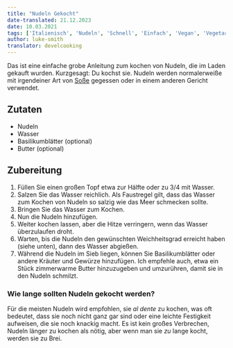 ```yaml
---
title: "Nudeln Gekocht"
date-translated: 21.12.2023
date: 10.03.2021
tags: ['Italienisch', 'Nudeln', 'Schnell', 'Einfach', 'Vegan', 'Vegetarisch']
author: luke-smith
translator: develcooking
---
```


Das ist eine einfache grobe Anleitung zum kochen von Nudeln, die im Laden gekauft wurden.
Kurzgesagt: Du kochst sie.
Nudeln werden normalerweiße mit irgendeiner Art von [Soße](/Nudel-Soße) gegessen oder in einem anderen Gericht verwendet.

## Zutaten

- Nudeln
- Wasser
- Basilikumblätter (optional)
- Butter (optional)

## Zubereitung

1. Füllen Sie einen großen Topf etwa zur Hälfte oder zu 3/4 mit Wasser.
2. Salzen Sie das Wasser reichlich. Als Faustregel gilt, dass das Wasser zum Kochen von Nudeln so salzig wie das Meer schmecken sollte.
3. Bringen Sie das Wasser zum Kochen.
4. Nun die Nudeln hinzufügen.
5. Weiter kochen lassen, aber die Hitze verringern, wenn das Wasser überzulaufen droht.
6. Warten, bis die Nudeln den gewünschten Weichheitsgrad erreicht haben (siehe unten), dann des Wasser abgießen.
7. Während die Nudeln im Sieb liegen, können Sie Basilikumblätter oder andere Kräuter und Gewürze hinzufügen. Ich empfehle auch, etwa ein Stück zimmerwarme Butter hinzuzugeben und umzurühren, damit sie in den Nudeln schmilzt.

### Wie lange sollten Nudeln gekocht werden?

Für die meisten Nudeln wird empfohlen, sie *al dente* zu kochen, was oft bedeutet, dass sie noch nicht ganz gar sind oder eine leichte Festigkeit aufweisen, die sie noch knackig macht.
Es ist kein großes Verbrechen, Nudeln länger zu kochen als nötig,
aber wenn man sie *zu* lange kocht, werden sie zu Brei.
